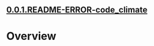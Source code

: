 ## [0.0.1.README-ERROR-code_climate](https://github.com/JessicaDosseh/Omega-Web-App/blob/master/DOCUMENTATION/0.0.1.README-ERROR-code_climate.md)

# Overview
